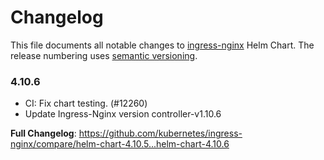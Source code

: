 # Changelog

This file documents all notable changes to [ingress-nginx](https://github.com/kubernetes/ingress-nginx) Helm Chart. The release numbering uses [semantic versioning](http://semver.org).

### 4.10.6

* CI: Fix chart testing. (#12260)
* Update Ingress-Nginx version controller-v1.10.6

**Full Changelog**: https://github.com/kubernetes/ingress-nginx/compare/helm-chart-4.10.5...helm-chart-4.10.6
